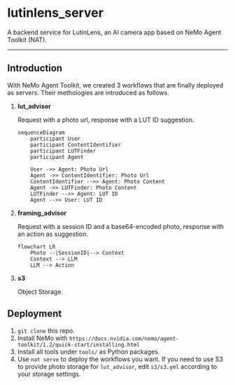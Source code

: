 # lutinlens_server

A backend service for LutinLens, an AI camera app based on NeMo Agent Toolkit (NAT).

---
## Introduction

With NeMo Agent Toolkit, we created 3 workflows that are finally deployed as servers. Their methologies are introduced as follows.

1. **lut_advisor**

	Request with a photo url, response with a LUT ID suggestion.
	
	```mermaid
	sequenceDiagram
		participant User
		participant ContentIdentifier
		participant LUTFinder
		participant Agent
		
		User ->> Agent: Photo Url
		Agent ->> ContentIdentifier: Photo Url
		ContentIdentifier -->> Agent: Photo Content
		Agent ->> LUTFinder: Photo Content
		LUTFinder -->> Agent: LUT ID
		Agent -->> User: LUT ID
	```
2. **framing_advisor**
	
    Request with a session ID and a base64-encoded photo, response with an action as suggestion.
	```mermaid
	flowchart LR
		Photo --|SessionID|--> Context
		Context --> LLM
		LLM --> Action
	```
3. **s3**

	Object Storage.
   
## Deployment

1. `git clone` this repo.
2. Install NeMo with `https://docs.nvidia.com/nemo/agent-toolkit/1.2/quick-start/installing.html`
3. Install all tools under `tools/` as Python packages.
4. Use `nat serve` to deploy the workflows you want.
If you need to use S3 to provide photo storage for `lut_advisor`, edit `s3/s3.yml` according to your storage settings.
